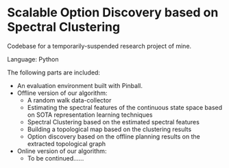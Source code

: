 # Scalable Option Discovery based on Spectral Clustering
Codebase for a temporarily-suspended research project of mine.

Language: Python

The following parts are included:
- An evaluation environment built with Pinball.
- Offline version of our algorithm:
    - A random walk data-collector
    - Estimating the spectral features of the continuous state space based on SOTA representation learning techniques
    - Spectral Clustering based on the estimated spectral features
    - Building a topological map based on the clustering results
    - Option discovery based on the offline planning results on the extracted topological graph
- Online version of our algorithm:
    - To be continued......
